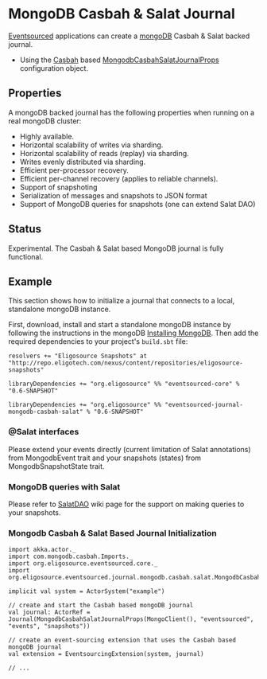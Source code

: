 # MongoDB Casbah & Salat Journal

[Eventsourced](https://github.com/eligosource/eventsourced) applications can create a [mongoDB](http://www.mongodb.org/) Casbah & Salat backed journal.

- Using the [Casbah](http://api.mongodb.org/scala/casbah/2.0/) based [MongodbCasbahSalatJournalProps](http://eligosource.github.com/eventsourced/api/snapshot/#org.eligosource.eventsourced.journal.mongodb.casbah.MongodbCasbahJournalProps) configuration object.

## Properties

A mongoDB backed journal has the following properties when running on a real mongoDB cluster:

- Highly available.
- Horizontal scalability of writes via sharding.
- Horizontal scalability of reads (replay) via sharding.
- Writes evenly distributed via sharding.
- Efficient per-processor recovery.
- Efficient per-channel recovery (applies to reliable channels).
- Support of snapshoting 
- Serialization of messages and snapshots to JSON format
- Support of MongoDB queries for snapshots (one can extend Salat DAO) 

## Status

Experimental. The Casbah & Salat based MongoDB journal is fully functional.

## Example

This section shows how to initialize a journal that connects to a local, standalone mongoDB instance.

First, download, install and start a standalone mongoDB instance by following the instructions in the mongoDB [Installing MongoDB](http://docs.mongodb.org/manual/installation/). Then add the required dependencies to your project's `build.sbt` file:

    resolvers += "Eligosource Snapshots" at "http://repo.eligotech.com/nexus/content/repositories/eligosource-snapshots"

    libraryDependencies += "org.eligosource" %% "eventsourced-core" % "0.6-SNAPSHOT"

    libraryDependencies += "org.eligosource" %% "eventsourced-journal-mongodb-casbah-salat" % "0.6-SNAPSHOT"

### @Salat interfaces

Please extend your events directly (current limitation of Salat annotations) from MongodbEvent trait and your snapshots (states) from MongodbSnapshotState trait. 

### MongoDB queries with Salat

Please refer to [SalatDAO](https://github.com/novus/salat/wiki/SalatDAO) wiki page for the support on making queries to your snapshots.

### Mongodb Casbah & Salat Based Journal Initialization

    import akka.actor._
    import com.mongodb.casbah.Imports._
    import org.eligosource.eventsourced.core._
    import org.eligosource.eventsourced.journal.mongodb.casbah.salat.MongodbCasbahSalatJournalProps

    implicit val system = ActorSystem("example")

    // create and start the Casbah based mongoDB journal
    val journal: ActorRef = Journal(MongodbCasbahSalatJournalProps(MongoClient(), "eventsourced", "events", "snapshots"))

    // create an event-sourcing extension that uses the Casbah based mongoDB journal
    val extension = EventsourcingExtension(system, journal)

    // ...
